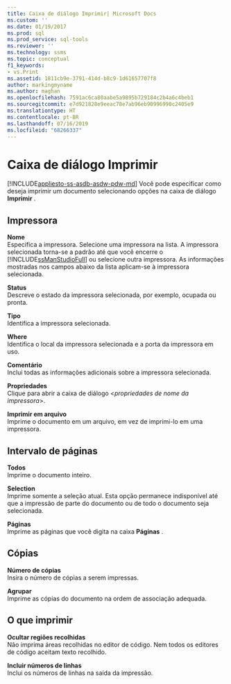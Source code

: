 ```yaml
---
title: Caixa de diálogo Imprimir| Microsoft Docs
ms.custom: ''
ms.date: 01/19/2017
ms.prod: sql
ms.prod_service: sql-tools
ms.reviewer: ''
ms.technology: ssms
ms.topic: conceptual
f1_keywords:
- vs.Print
ms.assetid: 1811cb9e-3791-414d-b8c9-1d61657707f8
author: markingmyname
ms.author: maghan
ms.openlocfilehash: 7591ac6ca80aabe5a9895b729184c2b4a6c4beb1
ms.sourcegitcommit: e7d921828e9eeac78e7ab96eb90996990c2405e9
ms.translationtype: HT
ms.contentlocale: pt-BR
ms.lasthandoff: 07/16/2019
ms.locfileid: "68266337"
---
```

# <a name="print-dialog-box"></a>Caixa de diálogo Imprimir
[!INCLUDE[appliesto-ss-asdb-asdw-pdw-md](../../includes/appliesto-ss-asdb-asdw-pdw-md.md)]
Você pode especificar como deseja imprimir um documento selecionando opções na caixa de diálogo **Imprimir** .  
  
## <a name="printer"></a>Impressora  
**Nome**  
Especifica a impressora. Selecione uma impressora na lista. A impressora selecionada torna-se a padrão até que você encerre o [!INCLUDE[ssManStudioFull](../../includes/ssmanstudiofull-md.md)] ou selecione outra impressora. As informações mostradas nos campos abaixo da lista aplicam-se à impressora selecionada.  
  
**Status**  
Descreve o estado da impressora selecionada, por exemplo, ocupada ou pronta.  
  
**Tipo**  
Identifica a impressora selecionada.  
  
**Where**  
Identifica o local da impressora selecionada e a porta da impressora em uso.  
  
**Comentário**  
Inclui todas as informações adicionais sobre a impressora selecionada.  
  
**Propriedades**  
Clique para abrir a caixa de diálogo \<*propriedades de nome da impressora*>.  
  
**Imprimir em arquivo**  
Imprime o documento em um arquivo, em vez de imprimi-lo em uma impressora.  
  
## <a name="page-range"></a>Intervalo de páginas  
**Todos**  
Imprime o documento inteiro.  
  
**Selection**  
Imprime somente a seleção atual. Esta opção permanece indisponível até que a impressão de parte do documento ou de todo o documento seja selecionada.  
  
**Páginas**  
Imprime as páginas que você digita na caixa **Páginas** .  
  
## <a name="copies"></a>Cópias  
**Número de cópias**  
Insira o número de cópias a serem impressas.  
  
**Agrupar**  
Imprime as cópias do documento na ordem de associação adequada.  
  
## <a name="print-what"></a>O que imprimir  
**Ocultar regiões recolhidas**  
Não imprima áreas recolhidas no editor de código. Nem todos os editores de código aceitam texto recolhido.  
  
**Incluir números de linhas**  
Inclui os números de linhas na saída da impressão.  
  
